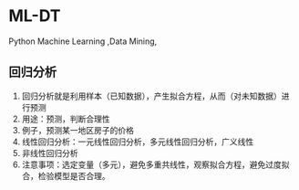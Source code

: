 # ML-DT
Python  Machine Learning  ,Data Mining, 
## 回归分析
1. 回归分析就是利用样本（已知数据），产生拟合方程，从而（对未知数据）进行预测
2. 用途：预测，判断合理性
3. 例子，预测某一地区房子的价格
4. 线性回归分析：一元线性回归分析，多元线性回归分析，广义线性
5. 非线性回归分析
6. 注意事项：选定变量（多元），避免多重共线性，观察拟合方程，避免过度拟合，检验模型是否合理。

### 
